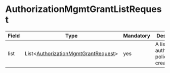 # AuthorizationMgmtGrantListRequest

Field | Type | Mandatory | Description
--- | --- | --- | ---
list | List<[AuthorizationMgmtGrantRequest](../data-models/authorization-mgmt-grant-request.md)> | yes | A list of authorization policies to create.